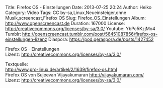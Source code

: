 Title: Firefox OS - Einstellungen
Date: 2013-07-25 20:24
Author: Heiko
Category: Video
Tags: CC by-sa,Linux,Neueinsteiger,ohne Musik,screencast,Firefox OS
Slug: Firefox_OS_Einstellungen
Album: http://www.openscreencast.de
Duration: 167000
License: http://creativecommons.org/licenses/by-sa/3.0/
Youtube: YbPc5KzjMo4
Tumblr: http://openscreencast.tumblr.com/post/56451087856/firefox-os-einstellungen-lizenz
Diaspora: https://pod.geraspora.de/posts/1427452

Firefox OS - Einstellungen  
Lizenz: <http://creativecommons.org/licenses/by-sa/3.0/>  
  
Textquelle:  
<http://www.pro-linux.de/artikel/2/1639/firefox-os.html>  
Firefox OS von Sujeevan Vijayakumaran <http://vijayakumaran.com/>  
Lizenz: <http://creativecommons.org/licenses/by-sa/3.0/>

